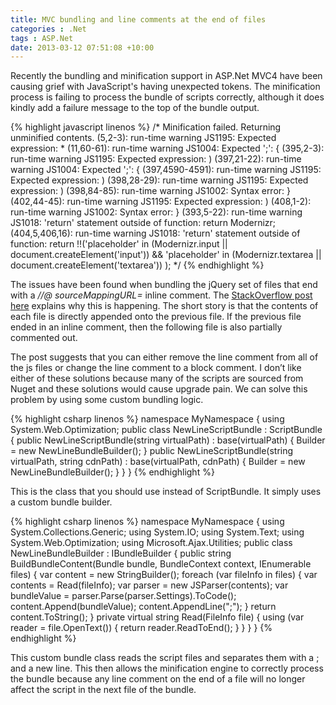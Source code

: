 ```yaml
---
title: MVC bundling and line comments at the end of files
categories : .Net
tags : ASP.Net
date: 2013-03-12 07:51:08 +10:00
---
```


Recently the bundling and minification support in ASP.Net MVC4 have been causing grief with JavaScript's having unexpected tokens. The minification process is failing to process the bundle of scripts correctly, although it does kindly add a failure message to the top of the bundle output.

{% highlight javascript linenos %}
/* Minification failed. Returning unminified contents.
(5,2-3): run-time warning JS1195: Expected expression: *
(11,60-61): run-time warning JS1004: Expected ';': {
(395,2-3): run-time warning JS1195: Expected expression: )
(397,21-22): run-time warning JS1004: Expected ';': {
(397,4590-4591): run-time warning JS1195: Expected expression: )
(398,28-29): run-time warning JS1195: Expected expression: )
(398,84-85): run-time warning JS1002: Syntax error: }
(402,44-45): run-time warning JS1195: Expected expression: )
(408,1-2): run-time warning JS1002: Syntax error: }
(393,5-22): run-time warning JS1018: 'return' statement outside of function: return Modernizr;
(404,5,406,16): run-time warning JS1018: 'return' statement outside of function: return !!('placeholder' in (Modernizr.input || document.createElement('input')) &&
               'placeholder' in (Modernizr.textarea || document.createElement('textarea'))
             );
 */
{% endhighlight %}

The issues have been found when bundling the jQuery set of files that end with a _//@ sourceMappingURL=_ inline comment. The [StackOverflow post here][0] explains why this is happening. The short story is that the contents of each file is directly appended onto the previous file. If the previous file ended in an inline comment, then the following file is also partially commented out.

The post suggests that you can either remove the line comment from all of the js files or change the line comment to a block comment. I don’t like either of these solutions because many of the scripts are sourced from Nuget and these solutions would cause upgrade pain. We can solve this problem by using some custom bundling logic.

{% highlight csharp linenos %}
namespace MyNamespace
{
    using System.Web.Optimization;
    public class NewLineScriptBundle : ScriptBundle
    {
        public NewLineScriptBundle(string virtualPath) : base(virtualPath)
        {
            Builder = new NewLineBundleBuilder();
        }
        public NewLineScriptBundle(string virtualPath, string cdnPath) : base(virtualPath, cdnPath)
        {
            Builder = new NewLineBundleBuilder();
        }
    }
}
{% endhighlight %}

This is the class that you should use instead of ScriptBundle. It simply uses a custom bundle builder.

{% highlight csharp linenos %}
namespace MyNamespace
{
    using System.Collections.Generic;
    using System.IO;
    using System.Text;
    using System.Web.Optimization;
    using Microsoft.Ajax.Utilities;
    public class NewLineBundleBuilder : IBundleBuilder
    {
        public string BuildBundleContent(Bundle bundle, BundleContext context, IEnumerable<FileInfo> files)
        {
            var content = new StringBuilder();
            foreach (var fileInfo in files)
            {
                var contents = Read(fileInfo);
                var parser = new JSParser(contents);
                var bundleValue = parser.Parse(parser.Settings).ToCode();
                content.Append(bundleValue);
                content.AppendLine(";");
            }
            return content.ToString();
        }
        private virtual string Read(FileInfo file)
        {
            using (var reader = file.OpenText())
            {
                return reader.ReadToEnd();
            }
        }
    }
}
{% endhighlight %}

This custom bundle class reads the script files and separates them with a ; and a new line. This then allows the minification engine to correctly process the bundle because any line comment on the end of a file will no longer affect the script in the next file of the bundle. 

[0]: http://stackoverflow.com/questions/14402741/jquery-1-9-0-and-modernizr-cannot-be-minified-with-the-asp-net-web-optimization